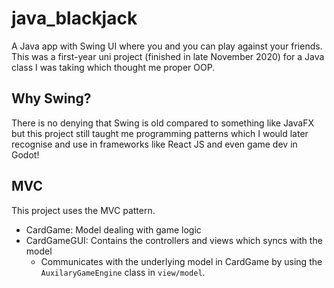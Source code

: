 # java_blackjack
A Java app with Swing UI where you and you can play against your friends.
This was a first-year uni project (finished in late November 2020) for a Java class I was taking which thought me proper OOP. 

## Why Swing?
There is no denying that Swing is old compared to something like JavaFX but this project still taught me programming patterns which I would later
recognise and use in frameworks like React JS and even game dev in Godot!

## MVC
This project uses the MVC pattern. 
- CardGame: Model dealing with game logic
- CardGameGUI: Contains the controllers and views which syncs with the model
  - Communicates with the underlying model in CardGame by using the `AuxilaryGameEngine` class in `view/model`.






